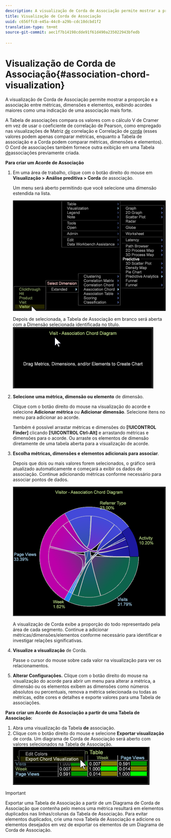 ```yaml
---
description: A visualização de Corda de Associação permite mostrar a proporção e a associação entre métricas, dimensões e elementos, exibindo acordes maiores como uma indicação de uma associação mais forte.
title: Visualização de Corda de Associação
uuid: c656ffc8-e45a-44c0-a29b-cdc10dcbd1f2
translation-type: tm+mt
source-git-commit: aec1f7b14198cdde91f61d490a235022943bfedb

---
```



# Visualização de Corda de Associação{#association-chord-visualization}

A visualização de Corda de Associação permite mostrar a proporção e a associação entre métricas, dimensões e elementos, exibindo acordes maiores como uma indicação de uma associação mais forte.

A Tabela de associações compara os valores com o cálculo V de Cramer em vez de usar o coeficiente de correlação de Pearson, como empregado nas visualizações de Matriz [de](/help/home/c-get-started/c-analysis-vis/c-correlation-analysis/c-correlation-analysis.md) correlação e Correlação de [corda](/help/home/c-get-started/c-analysis-vis/associations-visualization.md) (esses valores podem apenas comparar métricas, enquanto a Tabela de associação e a Corda podem comparar métricas, dimensões e elementos). O Cord de associações também fornece outra exibição em uma Tabela [de](../../../home/c-get-started/c-analysis-vis/associations-visualization.md#concept-9d937dda38174875b32095c6eaf22f2f)associações previamente criada.

**Para criar um Acorde de Associação**

1. Em uma área de trabalho, clique com o botão direito do mouse em **Visualização > Análise preditiva > Corda** de associação.

   Um menu será aberto permitindo que você selecione uma dimensão estendida na lista.

   ![](assets/association_chord1.png)

   Depois de selecionada, a Tabela de Associação em branco será aberta com a Dimensão selecionada identificada no título. ![](assets/association_chord2.png)

1. **Selecione uma métrica, dimensão ou elemento** de dimensão.

   Clique com o botão direito do mouse na visualização do acorde e selecione **Adicionar métrica** ou **Adicionar dimensão**. Selecione itens no menu para adicionar ao acorde.

   Também é possível arrastar métricas e dimensões do **[!UICONTROL Finder]** clicando **[!UICONTROL Ctrl-Alt]** e arrastando métricas e dimensões para o acorde. Ou arraste os elementos de dimensão diretamente de uma tabela aberta para a visualização de acorde.

1. **Escolha métricas, dimensões e elementos adicionais para associar**.

   Depois que dois ou mais valores forem selecionados, o gráfico será atualizado automaticamente e começará a exibir os dados de associação. Continue adicionando métricas conforme necessário para associar pontos de dados.

   ![](assets/association_chord.png)

   A visualização de Corda exibe a proporção do todo representado pela área de cada segmento. Continue a adicionar métricas/dimensões/elementos conforme necessário para identificar e investigar relações significativas.

1. **Visualize a visualização** de Corda.

   Passe o cursor do mouse sobre cada valor na visualização para ver os relacionamentos.

1. **Alterar Configurações.** Clique com o botão direito do mouse na visualização do acorde para abrir um menu para alterar a métrica, a dimensão ou os elementos exibem as dimensões como números absolutos ou percentuais, remova a métrica selecionada ou todas as métricas, edite cores e detalhes e exporte valores para uma Tabela de associações.

**Para criar um Acorde de Associação a partir de uma Tabela de Associação:**

1. Abra uma visualização da Tabela **de** associação.
1. Clique com o botão direito do mouse e selecione **Exportar visualização** de corda. Um diagrama de Corda de Associação será aberto com valores selecionados na Tabela de Associação. ![](assets/association_table_to_chord.png)

>[!IMPORTANT]
>
>Exportar uma Tabela de Associação a partir de um Diagrama de Corda de Associação que contenha pelo menos uma métrica resultará em elementos duplicados nas linhas/colunas da Tabela de Associação. Para evitar elementos duplicados, crie uma nova Tabela de Associação e adicione os elementos desejados em vez de exportar os elementos de um Diagrama de Corda de Associação.

